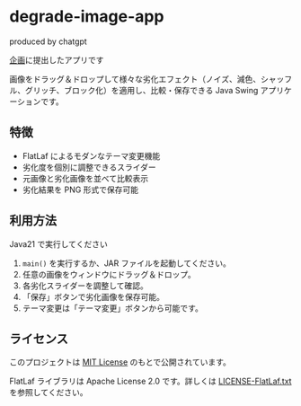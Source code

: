 # degrade-image-app
produced by chatgpt

[企画](https://x.com/shigureninani/status/1918291648490160280)に提出したアプリです 

画像をドラッグ＆ドロップして様々な劣化エフェクト（ノイズ、減色、シャッフル、グリッチ、ブロック化）を適用し、比較・保存できる Java Swing アプリケーションです。

## 特徴

- FlatLaf によるモダンなテーマ変更機能
- 劣化度を個別に調整できるスライダー
- 元画像と劣化画像を並べて比較表示
- 劣化結果を PNG 形式で保存可能

## 利用方法
Java21 で実行してください
1. `main()` を実行するか、JAR ファイルを起動してください。
2. 任意の画像をウィンドウにドラッグ＆ドロップ。
3. 各劣化スライダーを調整して確認。
4. 「保存」ボタンで劣化画像を保存可能。
5. テーマ変更は「テーマ変更」ボタンから可能です。

## ライセンス

このプロジェクトは [MIT License](LICENSE) のもとで公開されています。

FlatLaf ライブラリは Apache License 2.0 です。詳しくは [LICENSE-FlatLaf.txt](LICENSE-FlatLaf.txt) を参照してください。
